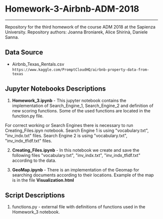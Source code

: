 # Homework-3-Airbnb-ADM-2018
--------------------

Repository for the third homework of the course ADM 2018 at the Sapienza University.
Repository authors: Joanna Broniarek, Alice Shirinà, Daniele Sanna.

## Data Source
* Airbnb_Texas_Rentals.csv
```https://www.kaggle.com/PromptCloudHQ/airbnb-property-data-from-texas```

## Jupyter Notebooks Descriptions
1. **Homework_3.ipynb** - This jupyter notebook contains the implementation of Search_Engine_1,  Search_Engine_2 and definition of new scoring functions. Some of the used functions are located in the function.py file. 

  For correct working or Search Engines there is necessary to run Creating_Files.ipyn notebook. 
  Search Engine 1 is using "vocabulary.txt", "inv_indx.txt" files.
  Search Engine 2 is using "vocabulary.txt", "inv_indx_tfidf.txt" files.

2. **Creating_Files.ipynb** - In this notebook we create and save the following files "vocabulary.txt", "inv_indx.txt", "inv_indx_tfidf.txt" according to the data. 

3. **GeoMap.ipynb**  - There is an implementation of the Geomap for searching documents according to their locations. Example of the map is in the file **Visualization.html**

## Script Descriptions
 1. functions.py - external file with definitions of functions used in the Homework_3 notebook.
